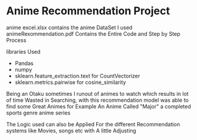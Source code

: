 # Anime Recommendation Project

anime excel.xlsx contains the anime DataSet I used
animeRexommendation.pdf Contains the Entire Code and Step by Step Process 

libraries Used 
- Pandas
- numpy
- sklearn.feature_extraction.text for CountVectorizer
- sklearn.metrics.pairwise for cosine_similarity
 
 Being an Otaku sometimes I runout of animes to watch which results in lot of time Wasted in Searching, with this recommendation model was able to find some Great Animes for Example An Anime Called "Major" a completed sports genre anime series
 
 The Logic used can also be Applied For the different Recommendation systems like Movies, songs etc with A little Adjusting 
